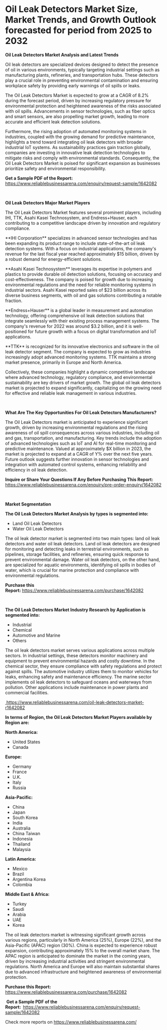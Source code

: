 <p><h1>Oil Leak Detectors Market Size, Market Trends, and Growth Outlook forecasted for period from 2025 to 2032</h1></p><p><strong>Oil Leak Detectors Market Analysis and Latest Trends</strong></p>
<p><p>Oil leak detectors are specialized devices designed to detect the presence of oil in various environments, typically targeting industrial settings such as manufacturing plants, refineries, and transportation hubs. These detectors play a crucial role in preventing environmental contamination and ensuring workplace safety by providing early warnings of oil spills or leaks.</p><p>The Oil Leak Detectors Market is expected to grow at a CAGR of 8.2% during the forecast period, driven by increasing regulatory pressure for environmental protection and heightened awareness of the risks associated with oil spills. Advancements in sensor technologies, such as fiber optics and smart sensors, are also propelling market growth, leading to more accurate and efficient leak detection solutions.</p><p>Furthermore, the rising adoption of automated monitoring systems in industries, coupled with the growing demand for predictive maintenance, highlights a trend toward integrating oil leak detectors with broader industrial IoT systems. As sustainability practices gain traction globally, companies are investing in innovative leak detection technologies to mitigate risks and comply with environmental standards. Consequently, the Oil Leak Detectors Market is poised for significant expansion as businesses prioritize safety and environmental responsibility.</p></p>
<p><strong>Get a Sample PDF of the Report:&nbsp;</strong> <a href="https://www.reliablebusinessarena.com/enquiry/request-sample/1642082?utm_campaign=2469&utm_medium=2&utm_source=Github&utm_content=ia&utm_term=22022025&utm_id=oil-leak-detectors">https://www.reliablebusinessarena.com/enquiry/request-sample/1642082</a></p>
<p>&nbsp;</p>
<p><strong>Oil Leak Detectors Major Market Players</strong></p>
<p><p>The Oil Leak Detectors Market features several prominent players, including IHI, TTK, Asahi Kasei Technosystem, and Endress+Hauser, each contributing to a competitive landscape driven by innovation and regulatory compliance.</p><p>**IHI Corporation** specializes in advanced sensor technologies and has been expanding its product range to include state-of-the-art oil leak detection systems. With a focus on industrial applications, the company's revenue for the last fiscal year reached approximately $15 billion, driven by a robust demand for energy-efficient solutions.</p><p>**Asahi Kasei Technosystem** leverages its expertise in polymers and plastics to provide durable oil detection solutions, focusing on accuracy and cost-effectiveness. The company is poised for growth due to increasing environmental regulations and the need for reliable monitoring systems in industrial sectors. Asahi Kasei reported sales of $23 billion across its diverse business segments, with oil and gas solutions contributing a notable fraction.</p><p>**Endress+Hauser** is a global leader in measurement and automation technology, offering comprehensive oil leak detection solutions that integrate seamlessly with their existing process management systems. The company's revenue for 2022 was around $3.2 billion, and it is well-positioned for future growth with a focus on digital transformation and IoT applications.</p><p>**TTK** is recognized for its innovative electronics and software in the oil leak detector segment. The company is expected to grow as industries increasingly adopt advanced monitoring systems. TTK maintains a strong market presence, primarily in Europe and North America.</p><p>Collectively, these companies highlight a dynamic competitive landscape where advanced technology, regulatory compliance, and environmental sustainability are key drivers of market growth. The global oil leak detectors market is projected to expand significantly, capitalizing on the growing need for effective and reliable leak management in various industries.</p></p>
<p>&nbsp;</p>
<p><strong>What Are The Key Opportunities For Oil Leak Detectors Manufacturers?</strong></p>
<p><p>The Oil Leak Detectors market is anticipated to experience significant growth, driven by increasing environmental regulations and the rising awareness of oil spill consequences across various industries, including oil and gas, transportation, and manufacturing. Key trends include the adoption of advanced technologies such as IoT and AI for real-time monitoring and predictive maintenance. Valued at approximately $X billion in 2023, the market is projected to expand at a CAGR of Y% over the next five years. Future outlook suggests further innovation in sensor technologies and integration with automated control systems, enhancing reliability and efficiency in oil leak detection.</p></p>
<p><strong>Inquire or Share Your Questions If Any Before Purchasing This Report:</strong> <a href="https://www.reliablebusinessarena.com/enquiry/pre-order-enquiry/1642082?utm_campaign=2469&utm_medium=2&utm_source=Github&utm_content=ia&utm_term=22022025&utm_id=oil-leak-detectors">https://www.reliablebusinessarena.com/enquiry/pre-order-enquiry/1642082</a></p>
<p>&nbsp;</p>
<p><strong>Market Segmentation</strong></p>
<p><strong>The Oil Leak Detectors Market Analysis by types is segmented into:</strong></p>
<p><ul><li>Land Oil Leak Detectors</li><li>Water Oil Leak Detectors</li></ul></p>
<p><p>The oil leak detector market is segmented into two main types: land oil leak detectors and water oil leak detectors. Land oil leak detectors are designed for monitoring and detecting leaks in terrestrial environments, such as pipelines, storage facilities, and refineries, ensuring quick response to prevent environmental damage. Water oil leak detectors, on the other hand, are specialized for aquatic environments, identifying oil spills in bodies of water, which is crucial for marine protection and compliance with environmental regulations.</p></p>
<p><strong>Purchase this Report:&nbsp;</strong><a href="https://www.reliablebusinessarena.com/purchase/1642082?utm_campaign=2469&utm_medium=2&utm_source=Github&utm_content=ia&utm_term=22022025&utm_id=oil-leak-detectors">https://www.reliablebusinessarena.com/purchase/1642082</a></p>
<p>&nbsp;</p>
<p><strong>The Oil Leak Detectors Market Industry Research by Application is segmented into:</strong></p>
<p><ul><li>Industrial</li><li>Chemical</li><li>Automotive and Marine</li><li>Others</li></ul></p>
<p><p>The oil leak detectors market serves various applications across multiple sectors. In industrial settings, these detectors monitor machinery and equipment to prevent environmental hazards and costly downtime. In the chemical sector, they ensure compliance with safety regulations and protect against spills. The automotive industry utilizes them to monitor vehicles for leaks, enhancing safety and maintenance efficiency. The marine sector implements oil leak detectors to safeguard oceans and waterways from pollution. Other applications include maintenance in power plants and commercial facilities.</p></p>
<p><a href="https://www.reliablebusinessarena.com/oil-leak-detectors-market-r1642082?utm_campaign=2469&utm_medium=2&utm_source=Github&utm_content=ia&utm_term=22022025&utm_id=oil-leak-detectors">&nbsp;https://www.reliablebusinessarena.com/oil-leak-detectors-market-r1642082</a></p>
<p><strong>In terms of Region, the Oil Leak Detectors Market Players available by Region are:</strong></p>
<p>
    <p> <strong> North America: </strong>
        <ul>
            <li>United States</li>
            <li>Canada</li>
        </ul>
        </p> 
    <p> <strong> Europe: </strong>
        <ul>
            <li>Germany</li>
            <li>France</li>
            <li>U.K.</li>
            <li>Italy</li>
            <li>Russia</li>
        </ul>
        </p> 
    <p> <strong> Asia-Pacific: </strong>
        <ul>
            <li>China</li>
            <li>Japan</li>
            <li>South Korea</li>
            <li>India</li>
            <li>Australia</li>
            <li>China Taiwan</li>
            <li>Indonesia</li>
            <li>Thailand</li>
            <li>Malaysia</li>
        </ul>
        </p> 
    <p> <strong> Latin America: </strong>
        <ul>
            <li>Mexico</li>
            <li>Brazil</li>
            <li>Argentina Korea</li>
            <li>Colombia</li>
        </ul>
        </p> 
    <p> <strong> Middle East & Africa: </strong>
        <ul>
            <li>Turkey</li>
            <li>Saudi</li>
            <li>Arabia</li>
            <li>UAE</li>
            <li>Korea</li>
        </ul>
    </p>
    </p>
<p><p>The oil leak detectors market is witnessing significant growth across various regions, particularly in North America (25%), Europe (22%), and the Asia-Pacific (APAC) region (30%). China is expected to experience robust expansion, contributing approximately 15% to the overall market share. The APAC region is anticipated to dominate the market in the coming years, driven by increasing industrial activities and stringent environmental regulations. North America and Europe will also maintain substantial shares due to advanced infrastructure and heightened awareness of environmental protection.</p></p>
<p><strong>Purchase this Report: </strong><a href="https://www.reliablebusinessarena.com/purchase/1642082?utm_campaign=2469&utm_medium=2&utm_source=Github&utm_content=ia&utm_term=22022025&utm_id=oil-leak-detectors">https://www.reliablebusinessarena.com/purchase/1642082</a></p>
<p>&nbsp;<strong>Get a Sample PDF of the Report:&nbsp;&nbsp;</strong><a href="https://www.reliablebusinessarena.com/enquiry/request-sample/1642082?utm_campaign=2469&utm_medium=2&utm_source=Github&utm_content=ia&utm_term=22022025&utm_id=oil-leak-detectors">https://www.reliablebusinessarena.com/enquiry/request-sample/1642082</a></p>
<p><strong></strong></p>
<p>Check more reports on <a href="https://www.reliablebusinessarena.com/?utm_campaign=2469&utm_medium=2&utm_source=Github&utm_content=ia&utm_term=22022025&utm_id=oil-leak-detectors">https://www.reliablebusinessarena.com/</a></p>